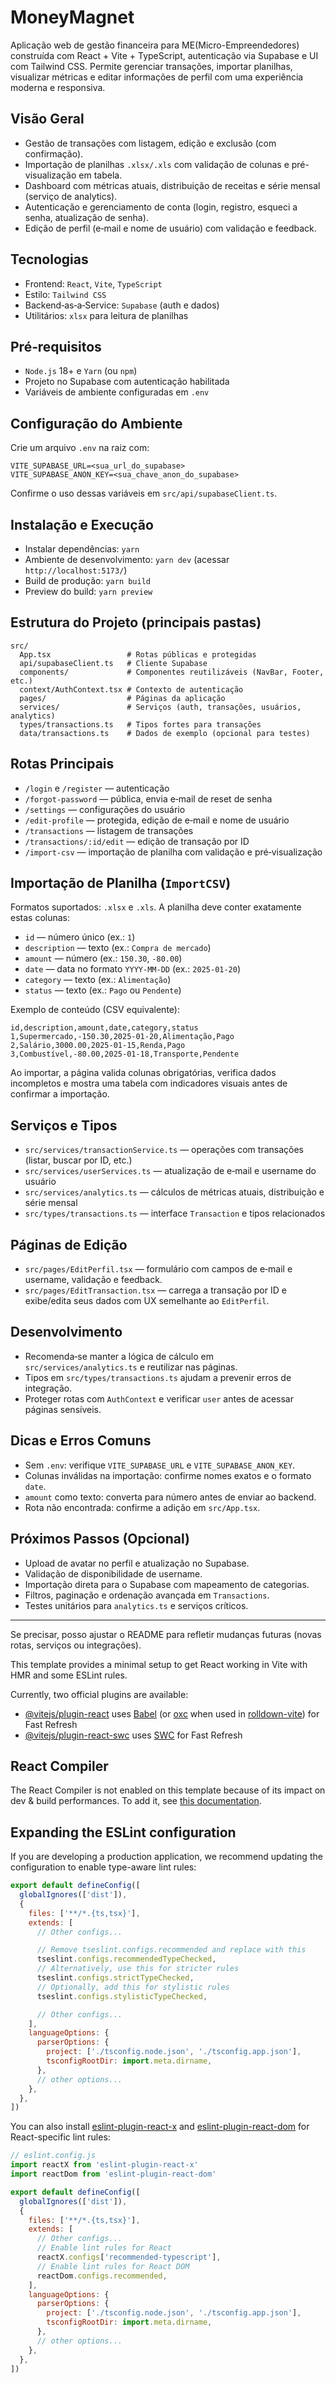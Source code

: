 # MoneyMagnet

Aplicação web de gestão financeira para ME(Micro-Empreendedores) construída com React + Vite + TypeScript, autenticação via Supabase e UI com Tailwind CSS. Permite gerenciar transações, importar planilhas, visualizar métricas e editar informações de perfil com uma experiência moderna e responsiva.

## Visão Geral
- Gestão de transações com listagem, edição e exclusão (com confirmação).
- Importação de planilhas `.xlsx/.xls` com validação de colunas e pré-visualização em tabela.
- Dashboard com métricas atuais, distribuição de receitas e série mensal (serviço de analytics).
- Autenticação e gerenciamento de conta (login, registro, esqueci a senha, atualização de senha).
- Edição de perfil (e‑mail e nome de usuário) com validação e feedback.

## Tecnologias
- Frontend: `React`, `Vite`, `TypeScript`
- Estilo: `Tailwind CSS`
- Backend‑as‑a‑Service: `Supabase` (auth e dados)
- Utilitários: `xlsx` para leitura de planilhas

## Pré‑requisitos
- `Node.js` 18+ e `Yarn` (ou `npm`)
- Projeto no Supabase com autenticação habilitada
- Variáveis de ambiente configuradas em `.env`

## Configuração do Ambiente
Crie um arquivo `.env` na raiz com:

```
VITE_SUPABASE_URL=<sua_url_do_supabase>
VITE_SUPABASE_ANON_KEY=<sua_chave_anon_do_supabase>
```

Confirme o uso dessas variáveis em `src/api/supabaseClient.ts`.

## Instalação e Execução
- Instalar dependências: `yarn`
- Ambiente de desenvolvimento: `yarn dev` (acessar `http://localhost:5173/`)
- Build de produção: `yarn build`
- Preview do build: `yarn preview`

## Estrutura do Projeto (principais pastas)
```
src/
  App.tsx                 # Rotas públicas e protegidas
  api/supabaseClient.ts   # Cliente Supabase
  components/             # Componentes reutilizáveis (NavBar, Footer, etc.)
  context/AuthContext.tsx # Contexto de autenticação
  pages/                  # Páginas da aplicação
  services/               # Serviços (auth, transações, usuários, analytics)
  types/transactions.ts   # Tipos fortes para transações
  data/transactions.ts    # Dados de exemplo (opcional para testes)
```

## Rotas Principais
- `/login` e `/register` — autenticação
- `/forgot-password` — pública, envia e‑mail de reset de senha
- `/settings` — configurações do usuário
- `/edit-profile` — protegida, edição de e‑mail e nome de usuário
- `/transactions` — listagem de transações
- `/transactions/:id/edit` — edição de transação por ID
- `/import-csv` — importação de planilha com validação e pré‑visualização

## Importação de Planilha (`ImportCSV`)
Formatos suportados: `.xlsx` e `.xls`. A planilha deve conter exatamente estas colunas:

- `id` — número único (ex.: `1`)
- `description` — texto (ex.: `Compra de mercado`)
- `amount` — número (ex.: `150.30`, `-80.00`)
- `date` — data no formato `YYYY-MM-DD` (ex.: `2025-01-20`)
- `category` — texto (ex.: `Alimentação`)
- `status` — texto (ex.: `Pago` ou `Pendente`)

Exemplo de conteúdo (CSV equivalente):

```
id,description,amount,date,category,status
1,Supermercado,-150.30,2025-01-20,Alimentação,Pago
2,Salário,3000.00,2025-01-15,Renda,Pago
3,Combustível,-80.00,2025-01-18,Transporte,Pendente
```

Ao importar, a página valida colunas obrigatórias, verifica dados incompletos e mostra uma tabela com indicadores visuais antes de confirmar a importação.

## Serviços e Tipos
- `src/services/transactionService.ts` — operações com transações (listar, buscar por ID, etc.)
- `src/services/userServices.ts` — atualização de e‑mail e username do usuário
- `src/services/analytics.ts` — cálculos de métricas atuais, distribuição e série mensal
- `src/types/transactions.ts` — interface `Transaction` e tipos relacionados

## Páginas de Edição
- `src/pages/EditPerfil.tsx` — formulário com campos de e‑mail e username, validação e feedback.
- `src/pages/EditTransaction.tsx` — carrega a transação por ID e exibe/edita seus dados com UX semelhante ao `EditPerfil`.

## Desenvolvimento
- Recomenda‑se manter a lógica de cálculo em `src/services/analytics.ts` e reutilizar nas páginas.
- Tipos em `src/types/transactions.ts` ajudam a prevenir erros de integração.
- Proteger rotas com `AuthContext` e verificar `user` antes de acessar páginas sensíveis.

## Dicas e Erros Comuns
- Sem `.env`: verifique `VITE_SUPABASE_URL` e `VITE_SUPABASE_ANON_KEY`.
- Colunas inválidas na importação: confirme nomes exatos e o formato `date`.
- `amount` como texto: converta para número antes de enviar ao backend.
- Rota não encontrada: confirme a adição em `src/App.tsx`.

## Próximos Passos (Opcional)
- Upload de avatar no perfil e atualização no Supabase.
- Validação de disponibilidade de username.
- Importação direta para o Supabase com mapeamento de categorias.
- Filtros, paginação e ordenação avançada em `Transactions`.
- Testes unitários para `analytics.ts` e serviços críticos.

---
Se precisar, posso ajustar o README para refletir mudanças futuras (novas rotas, serviços ou integrações).

This template provides a minimal setup to get React working in Vite with HMR and some ESLint rules.

Currently, two official plugins are available:

- [@vitejs/plugin-react](https://github.com/vitejs/vite-plugin-react/blob/main/packages/plugin-react) uses [Babel](https://babeljs.io/) (or [oxc](https://oxc.rs) when used in [rolldown-vite](https://vite.dev/guide/rolldown)) for Fast Refresh
- [@vitejs/plugin-react-swc](https://github.com/vitejs/vite-plugin-react/blob/main/packages/plugin-react-swc) uses [SWC](https://swc.rs/) for Fast Refresh

## React Compiler

The React Compiler is not enabled on this template because of its impact on dev & build performances. To add it, see [this documentation](https://react.dev/learn/react-compiler/installation).

## Expanding the ESLint configuration

If you are developing a production application, we recommend updating the configuration to enable type-aware lint rules:

```js
export default defineConfig([
  globalIgnores(['dist']),
  {
    files: ['**/*.{ts,tsx}'],
    extends: [
      // Other configs...

      // Remove tseslint.configs.recommended and replace with this
      tseslint.configs.recommendedTypeChecked,
      // Alternatively, use this for stricter rules
      tseslint.configs.strictTypeChecked,
      // Optionally, add this for stylistic rules
      tseslint.configs.stylisticTypeChecked,

      // Other configs...
    ],
    languageOptions: {
      parserOptions: {
        project: ['./tsconfig.node.json', './tsconfig.app.json'],
        tsconfigRootDir: import.meta.dirname,
      },
      // other options...
    },
  },
])
```

You can also install [eslint-plugin-react-x](https://github.com/Rel1cx/eslint-react/tree/main/packages/plugins/eslint-plugin-react-x) and [eslint-plugin-react-dom](https://github.com/Rel1cx/eslint-react/tree/main/packages/plugins/eslint-plugin-react-dom) for React-specific lint rules:

```js
// eslint.config.js
import reactX from 'eslint-plugin-react-x'
import reactDom from 'eslint-plugin-react-dom'

export default defineConfig([
  globalIgnores(['dist']),
  {
    files: ['**/*.{ts,tsx}'],
    extends: [
      // Other configs...
      // Enable lint rules for React
      reactX.configs['recommended-typescript'],
      // Enable lint rules for React DOM
      reactDom.configs.recommended,
    ],
    languageOptions: {
      parserOptions: {
        project: ['./tsconfig.node.json', './tsconfig.app.json'],
        tsconfigRootDir: import.meta.dirname,
      },
      // other options...
    },
  },
])
```
